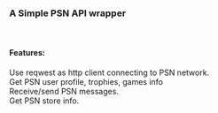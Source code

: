 ### **A Simple PSN API wrapper**

<br>

#### Features:
Use reqwest as http client connecting to PSN network.<br>
Get PSN user profile, trophies, games info <br>
Receive/send PSN messages.<br>
Get PSN store info.

<br>

